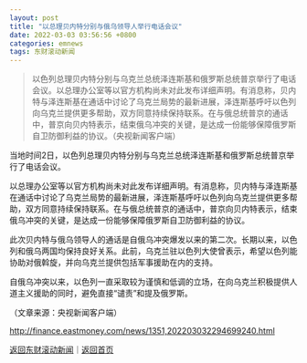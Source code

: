 ```yaml
---
layout: post
title: "以总理贝内特分别与俄乌领导人举行电话会议"
date: 2022-03-03 03:56:56 +0800
categories: emnews
tags: 东财滚动新闻
---
```

> 以色列总理贝内特分别与乌克兰总统泽连斯基和俄罗斯总统普京举行了电话会议。以总理办公室等以官方机构尚未对此发布详细声明。有消息称，贝内特与泽连斯基在通话中讨论了乌克兰局势的最新进展，泽连斯基呼吁以色列向乌克兰提供更多帮助，双方同意持续保持联系。在与俄总统普京的通话中，普京向贝内特表示，结束俄乌冲突的关键，是达成一份能够保障俄罗斯自卫防御利益的协议。（央视新闻客户端）

<p>当地时间2日，以色列总理贝内特分别与乌克兰总统泽连斯基和俄罗斯总统普京举行了电话会议。</p>
 <p>以总理办公室等以官方机构尚未对此发布详细声明。有消息称，贝内特与泽连斯基在通话中讨论了乌克兰局势的最新进展，泽连斯基呼吁以色列向乌克兰提供更多帮助，双方同意持续保持联系。在与俄总统普京的通话中，普京向贝内特表示，结束俄乌冲突的关键，是达成一份能够保障俄罗斯自卫防御利益的协议。</p>
 <p>此次贝内特与俄乌领导人的通话是自俄乌冲突爆发以来的第二次。长期以来，以色列和俄乌两国均保持良好关系。此前，乌克兰驻以色列大使曾表示，希望以色列能协助对俄斡旋，并向乌克兰提供包括军事援助在内的支持。</p>
 <p>自俄乌冲突以来，以色列一直采取较为谨慎和低调的立场，在向乌克兰积极提供人道主义援助的同时，避免直接“谴责”和提及俄罗斯。</p><p class="em_media">（文章来源：央视新闻客户端）</p>

<http://finance.eastmoney.com/news/1351,202203032294699240.html>

[返回东财滚动新闻](//finews.withounder.com/emnews/)｜[返回首页](//finews.withounder.com/)
